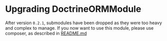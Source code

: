 # Upgrading DoctrineORMModule
After version `0.2.1`, submodules have been dropped as they were too heavy and complex to manage. If you now want to use
this module, please use composer, as described in
[README.md](http://www.github.com/doctrine/DoctrineORMModule/tree/master/README.md)